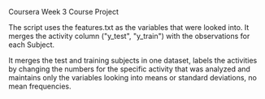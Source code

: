Coursera Week 3 Course Project

The script uses the features.txt as the variables that were looked into.
It merges the activity column ("y_test", "y_train") with the observations for each Subject.

It merges the test and training subjects in one dataset, labels the activities by changing the numbers for the specific activity 
that was analyzed and maintains only the variables looking into means or standard deviations, no mean frequencies.
